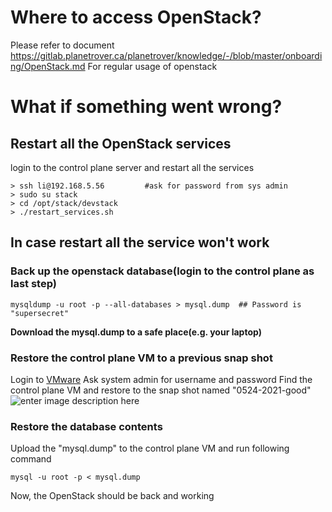 # Where to access OpenStack?
Please refer to document https://gitlab.planetrover.ca/planetrover/knowledge/-/blob/master/onboarding/OpenStack.md
For regular usage of openstack

# What if something went wrong?
## Restart all the OpenStack services
login to the control plane server and restart all the services
```
> ssh li@192.168.5.56         #ask for password from sys admin
> sudo su stack
> cd /opt/stack/devstack
> ./restart_services.sh
```
## In case restart all the service won't work
### Back up the openstack database(login to the control plane as last step)

```
mysqldump -u root -p --all-databases > mysql.dump  ## Password is "supersecret"
```
**Download the mysql.dump to a safe place(e.g. your laptop)**

### Restore the control plane VM to a previous snap shot

Login to [VMware](https://192.168.5.100/ui/)
Ask system admin for username and password
Find the control plane VM and restore to the snap shot named "0524-2021-good"
![enter image description here](https://gitlab.planetrover.ca/planetrover/knowledge/-/raw/master/img/restore_snapshot.png)

### Restore the database contents
Upload the "mysql.dump" to the control plane VM and run following command
```
mysql -u root -p < mysql.dump
```
Now, the OpenStack should be back and working

